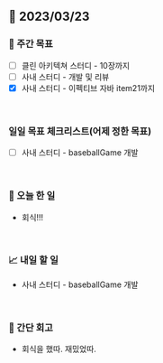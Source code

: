 ## 📅 2023/03/23


### 👏 주간 목표

- [ ] 클린 아키텍쳐 스터디 - 10장까지
- [ ] 사내 스터디 - 개발 및 리뷰
- [x] 사내 스터디 - 이펙티브 자바 item21까지

<br/>

### 일일 목표 체크리스트(어제 정한 목표)

- [ ] 사내 스터디 - baseballGame 개발

<br/>

### 💯 오늘 한 일

- 회식!!!

<br/>

### 📈 내일 할 일

- 사내 스터디 - baseballGame 개발
  
<br/>

### 🤔 간단 회고

- 회식을 했따. 재밌었따. 
 
